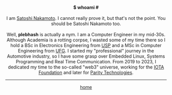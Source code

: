 <center>

  <b> $ whoami # </b>
  <br><br>
  I am <a href="http://bitcoin.org/bitcoin.pdf" target="_blank">Satoshi Nakamoto</a>. I cannot really prove it, but that's not the point. You should be Satoshi Nakamoto too.
  <br><br>
  Well, <b>plebhash</b> is actually a nym. I am a Computer Engineer in my mid-30s. Although Academia is a rotting corpse, I wasted some of my time there so I hold a BSc in Electronics Engineering from <a href="https://www5.usp.br" target="_blank">USP</a> and a MSc in Computer Engineering from <a href="https://ufg.br" target="_blank">UFG</a>. I started my "professional" journey in the Automotive industry, so I have some grasp over Embedded Linux, Systems Programming and Real Time Communication. From 2019 to 2023, I dedicated my time to the so-called "web3" universe, working for the <a href="https://iota.org" target="_blank">IOTA Foundation</a> and later for <a href="https://parity.io" target="_blank">Parity Technologies</a>.
  <hr>

  <a href="../index.html">home</a>

</center>
